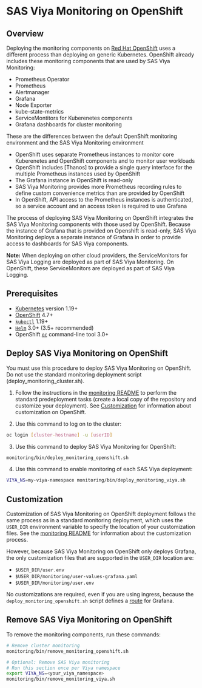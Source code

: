 # SAS Viya Monitoring on OpenShift

## Overview

Deploying the monitoring components on [Red Hat OpenShift](https://www.openshift.com/) uses 
a different process than deploying on generic Kubernetes. OpenShift already includes 
these monitoring components that are used by SAS Viya Monitoring:

* Prometheus Operator
* Prometheus
* Alertmanager
* Grafana
* Node Exporter
* kube-state-metrics
* ServiceMontitors for Kuberenetes components
* Grafana dashboards for cluster monitoring

These are the differences between the default OpenShift monitoring environment and 
the SAS Viya Monitoring environment

* OpenShift uses separate Prometheus instances to monitor core
Kuberenetes and OpenShift components and to monitor user workloads
* OpenShift includes [Thanos] to provide a single query interface for
the multiple Prometheus instances used by OpenShift
* The Grafana instance in OpenShift is read-only
* SAS Viya Monitoring provides more Prometheus recording rules to define custom
convenience metrics than are provided by OpenShift
* In OpenShift, API access to the Prometheus instances is authenticated, so 
a service account and an access token is required to use Grafana

The process of deploying SAS Viya Monitoring on OpenShift integrates the SAS Viya 
Monitoring components with those used by OpenShift. Because the instance of Grafana 
that is provided on Openshift is read-only, SAS Viya Monitoring deploys a separate 
instance of Grafana in order to provide access to dashboards for SAS Viya components.

**Note:** When deploying on other cloud providers, the ServiceMonitors for SAS Viya Logging 
are deployed as part of SAS Viya Monitoring. On OpenShift, these ServiceMonitors 
are deployed as part of SAS Viya Logging. 

## Prerequisites

* [Kubernetes](https://kubernetes.io/) version 1.19+
* [OpenShift](https://www.openshift.com/) 4.7+
* [`kubectl`](https://kubernetes.io/docs/tasks/tools/) 1.19+
* [`Helm`](https://helm.sh/docs/intro/install/) 3.0+ (3.5+ recommended)
* OpenShift [`oc`](https://docs.openshift.com/container-platform/3.6/cli_reference/get_started_cli.html)
command-line tool 3.0+

## Deploy SAS Viya Monitoring on OpenShift

You must use this procedure to deploy SAS Viya Monitoring on OpenShift. Do not use 
the standard monitoring deployment script (deploy_monitoring_cluster.sh). 

1. Follow the instructions in the [monitoring README](README.md#mon_pre_dep) to 
perform the standard predeployment tasks (create a local copy of the repository and 
customize your deployment). See [Customization](#os_mon_cust) for information about 
customization on OpenShift.

2. Use this command to log on to the cluster:

```bash
oc login [cluster-hostname] -u [userID]
```

3. Use this command to deploy SAS Viya Monitoring for OpenShift:

```bash
monitoring/bin/deploy_monitoring_openshift.sh
```
4. Use this command to enable monitoring of each SAS Viya deployment:

```bash
VIYA_NS=my-viya-namespace monitoring/bin/deploy_monitoring_viya.sh
```

## <a name="mon_os_cust"></a>Customization

Customization of SAS Viya Monitoring on OpenShift deployment follows the same 
process as in a standard monitoring deployment, which uses the `USER_DIR` 
environment variable to specify the location of your customization files. 
See the 
[monitoring README](README.md#mon_custom) for information about the 
customization process.

However, because SAS Viya Monitoring on OpenShift only deploys Grafana, the 
only customization files that are supported in the `USER_DIR` location are:
- `$USER_DIR/user.env`
- `$USER_DIR/monitoring/user-values-grafana.yaml`
- `$USER_DIR/monitoring/user.env`

No customizations are required, even if you are using ingress, because the
`deploy_monitoring_openshift.sh` script defines a
[route](https://docs.openshift.com/enterprise/3.0/architecture/core_concepts/routes.html)
for Grafana.

## Remove SAS Viya Monitoring on OpenShift

To remove the monitoring components, run these commands:

```bash
# Remove cluster monitoring
monitoring/bin/remove_monitoring_openshift.sh

# Optional: Remove SAS Viya monitoring
# Run this section once per Viya namespace
export VIYA_NS=<your_viya_namespace>
monitoring/bin/remove_monitoring_viya.sh
```